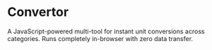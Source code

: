# Convertor
A JavaScript-powered multi-tool for instant unit conversions across categories. Runs completely in-browser with zero data transfer.
